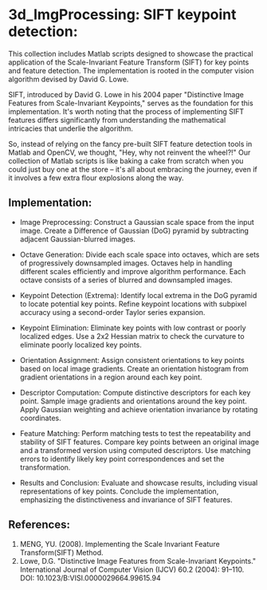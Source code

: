 # 3d_ImgProcessing: SIFT keypoint detection:

This collection includes Matlab scripts designed to showcase the practical application of the Scale-Invariant Feature Transform (SIFT) for key points and feature detection. The implementation is rooted in the computer vision algorithm devised by David G. Lowe.

SIFT, introduced by David G. Lowe in his 2004 paper "Distinctive Image Features from Scale-Invariant Keypoints," serves as the foundation for this implementation. It's worth noting that the process of implementing SIFT features differs significantly from understanding the mathematical intricacies that underlie the algorithm.

So, instead of relying on the fancy pre-built SIFT feature detection tools in Matlab and OpenCV, we thought, "Hey, why not reinvent the wheel?!" Our collection of Matlab scripts is like baking a cake from scratch when you could just buy one at the store – it's all about embracing the journey, even if it involves a few extra flour explosions along the way.

## Implementation:
- Image Preprocessing:
  Construct a Gaussian scale space from the input image.
  Create a Difference of Gaussian (DoG) pyramid by subtracting adjacent Gaussian-blurred images.
  
- Octave Generation:
  Divide each scale space into octaves, which are sets of progressively downsampled images.
  Octaves help in handling different scales efficiently and improve algorithm performance.
  Each octave consists of a series of blurred and downsampled images.
  
- Keypoint Detection (Extrema):
  Identify local extrema in the DoG pyramid to locate potential key points.
  Refine keypoint locations with subpixel accuracy using a second-order Taylor series expansion.
  
- Keypoint Elimination:
  Eliminate key points with low contrast or poorly localized edges.
  Use a 2x2 Hessian matrix to check the curvature to eliminate poorly localized key points.
  
- Orientation Assignment:
  Assign consistent orientations to key points based on local image gradients.
  Create an orientation histogram from gradient orientations in a region around each key point.

- Descriptor Computation:
  Compute distinctive descriptors for each key point.
  Sample image gradients and orientations around the key point.
  Apply Gaussian weighting and achieve orientation invariance by rotating coordinates.

- Feature Matching:
  Perform matching tests to test the repeatability and stability of SIFT features.
  Compare key points between an original image and a transformed version using computed descriptors.
  Use matching errors to identify likely key point correspondences and set the transformation.

- Results and Conclusion:
  Evaluate and showcase results, including visual representations of key points.
  Conclude the implementation, emphasizing the distinctiveness and invariance of SIFT features.
  
## References:
1. MENG, YU. (2008). Implementing the Scale Invariant Feature Transform(SIFT) Method.
2. Lowe, D.G. "Distinctive Image Features from Scale-Invariant Keypoints." International Journal of Computer Vision (IJCV) 60.2 (2004): 91–110. DOI: 10.1023/B:VISI.0000029664.99615.94
